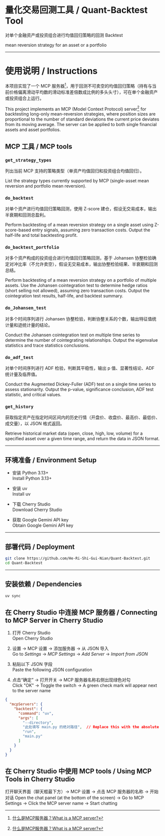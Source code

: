 # 量化交易回测工具 / Quant-Backtest Tool
对单个金融资产或投资组合进行均值回归策略的回测
Backtest 

mean reversion strategy for an asset or a portfolio

---

# 使用说明 / Instructions 

本项目实现了一个 MCP 服务器[^MCP]，用于回测不可卖空的均值回归策略（持有与当前价格偏离滑动平均数的滑动标准差倍数成比例的多头头寸），可在单个金融资产或投资组合上运行。

This project implements an MCP (Model Context Protocol) server[^MCP] for backtesting long-only mean-reversion strategies, where position sizes are proportional to the number of standard deviations the current price deviates from its moving average. The server can be applied to both single financial assets and asset portfolios.

[^MCP]: [什么是MCP服务器？What is a MCP server?](https://modelcontextprotocol.io/docs/getting-started/intro)

## MCP 工具 / MCP tools

### `get_strategy_types`
列出当前 MCP 支持的策略类型（单资产均值回归和投资组合均值回归）。

List the strategy types currently supported by MCP (single-asset mean reversion and portfolio mean reversion).

### `do_backtest`
对单个资产进行均值回归策略回测，使用 Z-score 建仓，假设无交易成本，输出半衰期和回测总盈利。

Perform backtesting of a mean reversion strategy on a single asset using Z-score-based entry signals, assuming zero transaction costs. Output the half-life and total backtesting profit.

### `do_backtest_portfolio`
对多个资产构成的投资组合进行均值回归策略回测，基于 Johansen 协整检验确定对冲比率（不允许卖空），假设无交易成本，输出协整检验结果、半衰期和回测总结。

Perform backtesting of a mean reversion strategy on a portfolio of multiple assets. Use the Johansen cointegration test to determine hedge ratios (short selling not allowed), assuming zero transaction costs. Output the cointegration test results, half-life, and backtest summary.

### `do_Johansen_test`
对多个时间序列进行 Johansen 协整检验，判断协整关系的个数，输出特征值统计量和迹统计量的结论。

Conduct the Johansen cointegration test on multiple time series to determine the number of cointegrating relationships. Output the eigenvalue statistics and trace statistics conclusions.

### `do_adf_test`
对单个时间序列进行 ADF 检验，判断其平稳性，输出 p 值、显著性结论、ADF 统计量及临界值。

Conduct the Augmented Dickey-Fuller (ADF) test on a single time series to assess stationarity. Output the p-value, significance conclusion, ADF test statistic, and critical values.

### `get_history`
获取指定资产在指定时间区间内的历史行情（开盘价、收盘价、最高价、最低价、成交量），以 JSON 格式返回。

Retrieve historical market data (open, close, high, low, volume) for a specified asset over a given time range, and return the data in JSON format.

---

## 环境准备 / Environment Setup

- 安装 Python 3.13+  
  Install Python 3.13+

- 安装 uv  
  Install uv

- 下载 Cherry Studio  
  Download Cherry Studio

- 获取 Google Gemini API key  
  Obtain Google Gemini API key

---

## 部署代码 / Deployment

```bash
git clone https://github.com/He-Ri-Shi-Gui-Nian/Quant-Backtest.git
cd Quant-Backtest
```
---

## 安装依赖 / Dependencies

```bash
uv sync
```

## 在 Cherry Studio 中连接 MCP 服务器 / Connecting to MCP Server in Cherry Studio

1. 打开 Cherry Studio  
   Open Cherry Studio  

2. 设置 → MCP 设置 → 添加服务器 → 从 JSON 导入  
   Go to *Settings* → *MCP Settings* → *Add Server* → *Import from JSON*  

3. 粘贴以下 JSON 字段  
   Paste the following JSON configuration  

4. 点击“确定” → 打开开关 → MCP 服务器名称右侧出现绿色对勾  
   Click "OK" → Toggle the switch → A green check mark will appear next to the server name  

```json
{
  "mcpServers": {
    "backtest": {
      "command": "uv",
      "args": [
        "--directory",
        "此处填写 main.py 的绝对路径",  // Replace this with the absolute path to main.py
        "run",
        "main.py"
      ]
    }
  }
}
```

## 在 Cherry Studio 中使用 MCP tools / Using MCP Tools in Cherry Studio

打开聊天界面（聊天框最下方）-> MCP 设置 -> 点击 MCP 服务器的名称 -> 开始对话
Open the chat panel (at the bottom of the screen) → Go to MCP Settings → Click the MCP server name → Start chatting

